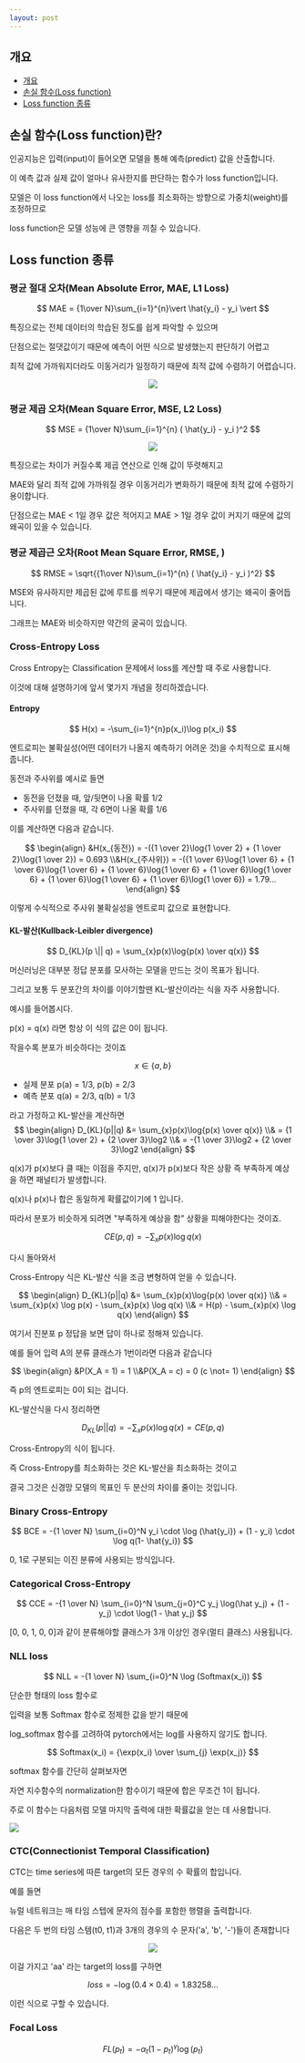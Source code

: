 ```yaml
---
layout: post
---
```


## 개요
- [개요](#개요)
- [손실 함수(Loss function)](#손실_함수(Loss_function)란?)
- [Loss function 종류](#Loss_function_종류)


## 손실 함수(Loss function)란?

인공지능은 입력(input)이 들어오면 모델을 통해 예측(predict) 값을 산출합니다.

이 예측 값과 실제 값이 얼마나 유사한지를 판단하는 함수가 loss function입니다.

모델은 이 loss function에서 나오는 loss를 최소화하는 방향으로 가중치(weight)를 조정하므로 

loss function은 모델 성능에 큰 영향을 끼칠 수 있습니다.

## Loss function 종류

### 평균 절대 오차(Mean Absolute Error, MAE, L1 Loss)

$$
MAE = {1\over N}\sum_{i=1}^{n}\vert \hat{y_i} - y_i \vert
$$

특징으로는 전체 데이터의 학습된 정도를 쉽게 파악할 수 있으며

단점으로는 절댓값이기 때문에 예측이 어떤 식으로 발생했는지 판단하기 어렵고

최적 값에 가까워지더라도 이동거리가 일정하기 때문에 최적 값에 수렴하기 어렵습니다.

<p align="center"><img src="http://t1.daumcdn.net/brunch/service/user/bhYD/image/YF1prhGxeBQGO6DxI5o-NOqjJOI.PNG"></p>

### 평균 제곱 오차(Mean Square Error, MSE, L2 Loss)

$$
MSE = {1\over N}\sum_{i=1}^{n} ( \hat{y_i} - y_i )^2
$$

<p align="center"><img src="http://t1.daumcdn.net/brunch/service/user/bhYD/image/EP5vHvBE5UdlhuijUbeawJEC2Ds.PNG"></p>

특징으로는 차이가 커질수록 제곱 연산으로 인해 값이 뚜렷해지고

MAE와 달리 최적 값에 가까워질 경우 이동거리가 변화하기 때문에 최적 값에 수렴하기 용이합니다.

단점으로는 MAE < 1일 경우 값은 적어지고 MAE > 1일 경우 값이 커지기 때문에 값의 왜곡이 있을 수 있습니다.


### 평균 제곱근 오차(Root Mean Square Error, RMSE, )

$$
RMSE = \sqrt{{1\over N}\sum_{i=1}^{n} ( \hat{y_i} - y_i )^2}
$$

MSE와 유사하지만 제곱된 값에 루트를 씌우기 때문에 제곱에서 생기는 왜곡이 줄어듭니다.

그래프는 MAE와 비슷하지만 약간의 굴곡이 있습니다.

### Cross-Entropy Loss

Cross Entropy는 Classification 문제에서 loss를 계산할 때 주로 사용합니다.

이것에 대해 설명하기에 앞서 몇가지 개념을 정리하겠습니다.

#### Entropy

$$
H(x) = -\sum_{i=1}^{n}p(x_i)\log p(x_i)
$$

엔트로피는 불확실성(어떤 데이터가 나올지 예측하기 어려운 것)을 수치적으로 표시해줍니다.

동전과 주사위를 예시로 들면

* 동전을 던졌을 때, 앞/뒷면이 나올 확률 1/2
* 주사위를 던졌을 때, 각 6면이 나올 확률 1/6

이를 계산하면 다음과 같습니다.

$$
\begin{align}
&H(x_{동전}) = -({1 \over 2}\log{1 \over 2} + {1 \over 2}\log{1 \over 2}) = 0.693
\\&H(x_{주사위}) = -({1 \over 6}\log{1 \over 6} + {1 \over 6}\log{1 \over 6} + {1 \over 6}\log{1 \over 6} + {1 \over 6}\log{1 \over 6} + {1 \over 6}\log{1 \over 6} + {1 \over 6}\log{1 \over 6}) = 1.79...
\end{align}
$$

이렇게 수식적으로 주사위 불확실성을 엔트로피 값으로 표현합니다.

#### KL-발산(Kullback-Leibler divergence)

$$
D_{KL}(p \|| q) = \sum_{x}p(x)\log{p(x) \over q(x)}
$$

머신러닝은 대부분 정답 분포를 모사하는 모델을 만드는 것이 목표가 됩니다.

그리고 보통 두 분포간의 차이를 이야기할땐 KL-발산이라는 식을 자주 사용합니다.

예시를 들어봅시다.

p(x) = q(x) 라면 항상 이 식의 값은 0이 됩니다. 

작을수록 분포가 비슷하다는 것이죠

$$ x \in \{a, b\} $$
* 실제 분포 p(a) =  1/3, p(b) = 2/3
* 예측 분포 q(a) = 2/3, q(b) = 1/3

라고 가정하고 KL-발산을 계산하면
$$
\begin{align}
D_{KL}(p||q) &= \sum_{x}p(x)\log{p(x) \over q(x)}
\\& = {1 \over 3}\log{1 \over 2} + {2 \over 3}\log2
\\& = -{1 \over 3}\log2 + {2 \over 3}\log2
\end{align}
$$

q(x)가 p(x)보다 클 때는 이점을 주지만, q(x)가 p(x)보다 작은 상황 즉 부족하게 예상을 하면 패널티가 발생합니다.

q(x)나 p(x)나 합은 동일하게 확률값이기에 1 입니다.

따라서 분포가 비슷하게 되려면 "부족하게 예상을 함" 상황을 피해야한다는 것이죠.


$$
CE(p, q) = -\sum_{x}p(x) \log q(x)
$$

다시 돌아와서

Cross-Entropy 식은 KL-발산 식을 조금 변형하여 얻을 수 있습니다.

$$
\begin{align}
D_{KL}(p||q) &= \sum_{x}p(x)\log{p(x) \over q(x)}
\\& = \sum_{x}p(x) \log p(x) - \sum_{x}p(x) \log q(x)
\\& = H(p) - \sum_{x}p(x) \log q(x)
\end{align}
$$

여기서 진분포 p 정답을 보면 답이 하나로 정해져 있습니다.

예를 들어 입력 A의 분류 클래스가 1번이라면 다음과 같습니다

$$
\begin{align}
&P(X_A = 1) = 1
\\&P(X_A = c) = 0 (c \not= 1)
\end{align}
$$

즉 p의 엔트로피는 0이 되는 겁니다.

KL-발산식을 다시 정리하면

$$
D_{KL}(p||q) = -\sum_{x}p(x) \log q(x) = CE(p, q)
$$

Cross-Entropy의 식이 됩니다.

즉 Cross-Entropy를 최소화하는 것은 KL-발산을 최소화하는 것이고

결국 그것은 신경망 모델의 목표인 두 분산의 차이를 줄이는 것입니다.

### Binary Cross-Entropy

$$
BCE = -{1 \over N} \sum_{i=0}^N y_i \cdot \log (\hat{y_i}) + (1 -  y_i) \cdot \log q(1- \hat{y_i})
$$

0, 1로 구분되는 이진 분류에 사용되는 방식입니다.

### Categorical Cross-Entropy

$$
CCE = -{1 \over N} \sum_{i=0}^N \sum_{j=0}^C y_j \log(\hat y_j) + (1 - y_j) \cdot \log(1 - \hat y_j)
$$

[0, 0, 1, 0, 0]과 같이 분류해야할 클래스가 3개 이상인 경우(멀티 클래스) 사용됩니다.


### NLL loss

$$
NLL = -{1 \over N} \sum_{i=0}^N \log (Softmax(x_i))
$$

단순한 형태의 loss 함수로

입력을 보통 Softmax 함수로 정제한 값을 받기 때문에 

log_softmax 함수를 고려하여 pytorch에서는 log를 사용하지 않기도 합니다.

$$
Softmax(x_i) = {\exp(x_i) \over \sum_{j} \exp(x_j)}
$$

softmax 함수를 간단히 살펴보자면

자연 지수함수의 normalization한 함수이기 때문에 합은 무조건 1이 됩니다.

주로 이 함수는 다음처럼 모델 마지막 출력에 대한 확률값을 얻는 데 사용합니다.

<p align="cente"><img src=https://blog.kakaocdn.net/dn/kNvMX/btqS3awhvNh/tCSyyqK5CDQWCSUbstdnq0/img.png></p>


### CTC(Connectionist Temporal Classification)

CTC는 time series에 따른 target의 모든 경우의 수 확률의 합입니다.

예를 들면

뉴럴 네트워크는 매 타임 스텝에 문자의 점수를 포함한 행렬을 출력합니다.

다음은 두 번의 타임 스템(t0, t1)과 3개의 경우의 수 문자('a', 'b', '-')들이 존재합니다

<p align="center"><img src="https://blog.kakaocdn.net/dn/bIfJK4/btquhjbQrq6/b4HyCNH8hGLoBQEg0eGsPk/img.png"></p>

이걸 가지고 'aa' 라는 target의 loss를 구하면

$$
loss = -\log(0.4 \times 0.4) =  1.83258...
$$

이런 식으로 구할 수 있습니다.

### Focal Loss

$$
FL(p_t) = -\alpha_t (1-p_t)^\gamma \log (p_t)
$$